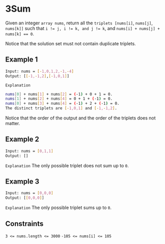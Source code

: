 # 3Sum

Given an integer `array nums`, return all the `triplets [nums[i]`, `nums[j]`, `nums[k]]` such that `i != j, i != k, and j != k`, and `nums[i] + nums[j] + nums[k] == 0`.

Notice that the solution set must not contain duplicate triplets.

## Example 1

```bash
Input: nums = [-1,0,1,2,-1,-4]
Output: [[-1,-1,2],[-1,0,1]]
```

`Explanation`

```bash
nums[0] + nums[1] + nums[2] = (-1) + 0 + 1 = 0.
nums[1] + nums[2] + nums[4] = 0 + 1 + (-1) = 0.
nums[0] + nums[3] + nums[4] = (-1) + 2 + (-1) = 0.
The distinct triplets are [-1,0,1] and [-1,-1,2].
```

Notice that the order of the output and the order of the triplets does not matter.

## Example 2

```bash
Input: nums = [0,1,1]
Output: []
```

`Explanation` The only possible triplet does not sum up to `0`.

## Example 3

```bash
Input: nums = [0,0,0]
Output: [[0,0,0]]
```

`Explanation` The only possible triplet sums up to `0`.

## Constraints

`3 <= nums.length <= 3000`
`-105 <= nums[i] <= 105`
